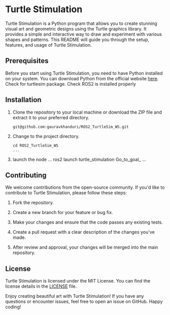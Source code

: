 # Turtle Stimulation

Turtle Stimulation is a Python program that allows you to create stunning visual art and geometric designs using the Turtle graphics library. It provides a simple and interactive way to draw and experiment with various shapes and patterns. This README will guide you through the setup, features, and usage of Turtle Stimulation.

## Prerequisites
Before you start using Turtle Stimulation, you need to have Python installed on your system. You can download Python from the official website [here](https://www.python.org/downloads/).
Check for turtlesim package.
Check ROS2 is installed properly

## Installation
1. Clone the repository to your local machine or download the ZIP file and extract it to your preferred directory.

    ```
    git@github.com:gauravkhanduri/ROS2_TurtleSim_WS.git
    ```

2. Change to the project directory.

    ```
    cd ROS2_TurtleSim_WS
    ...
3. launch the node
   ...
   ros2 launch turtle_stimulation Go_to_goal_
   ...

## Contributing
We welcome contributions from the open-source community. If you'd like to contribute to Turtle Stimulation, please follow these steps:

1. Fork the repository.

2. Create a new branch for your feature or bug fix.

3. Make your changes and ensure that the code passes any existing tests.

4. Create a pull request with a clear description of the changes you've made.

5. After review and approval, your changes will be merged into the main repository.

## License
Turtle Stimulation is licensed under the MIT License. You can find the license details in the [LICENSE](LICENSE) file.

Enjoy creating beautiful art with Turtle Stimulation! If you have any questions or encounter issues, feel free to open an issue on GitHub. Happy coding!
